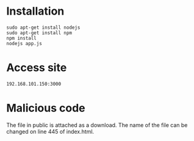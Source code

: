 # Installation

    sudo apt-get install nodejs
    sudo apt-get install npm
    npm install
    nodejs app.js


# Access site

    192.168.101.150:3000

# Malicious code

The file in public is attached as a download. The name of the file can be changed on line 445 of index.html.
